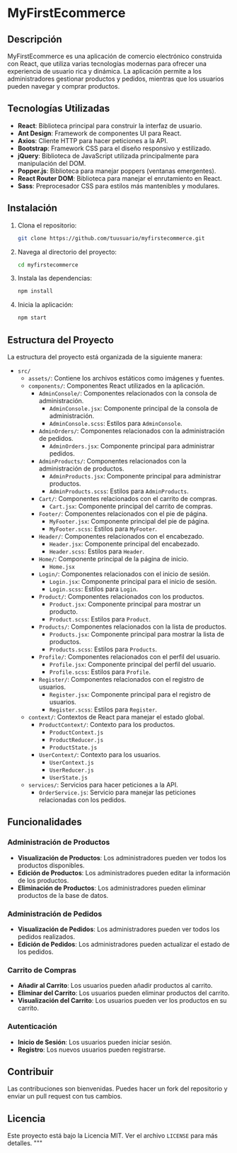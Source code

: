 # MyFirstEcommerce

## Descripción

MyFirstEcommerce es una aplicación de comercio electrónico construida con React, que utiliza varias tecnologías modernas para ofrecer una experiencia de usuario rica y dinámica. La aplicación permite a los administradores gestionar productos y pedidos, mientras que los usuarios pueden navegar y comprar productos.

## Tecnologías Utilizadas

- **React**: Biblioteca principal para construir la interfaz de usuario.
- **Ant Design**: Framework de componentes UI para React.
- **Axios**: Cliente HTTP para hacer peticiones a la API.
- **Bootstrap**: Framework CSS para el diseño responsivo y estilizado.
- **jQuery**: Biblioteca de JavaScript utilizada principalmente para manipulación del DOM.
- **Popper.js**: Biblioteca para manejar poppers (ventanas emergentes).
- **React Router DOM**: Biblioteca para manejar el enrutamiento en React.
- **Sass**: Preprocesador CSS para estilos más mantenibles y modulares.

## Instalación

1. Clona el repositorio:

    ```bash
    git clone https://github.com/tuusuario/myfirstecommerce.git
    ```

2. Navega al directorio del proyecto:

    ```bash
    cd myfirstecommerce
    ```

3. Instala las dependencias:

    ```bash
    npm install
    ```

4. Inicia la aplicación:

    ```bash
    npm start
    ```

## Estructura del Proyecto

La estructura del proyecto está organizada de la siguiente manera:

- `src/`
  - `assets/`: Contiene los archivos estáticos como imágenes y fuentes.
  - `components/`: Componentes React utilizados en la aplicación.
    - `AdminConsole/`: Componentes relacionados con la consola de administración.
      - `AdminConsole.jsx`: Componente principal de la consola de administración.
      - `AdminConsole.scss`: Estilos para `AdminConsole`.
    - `AdminOrders/`: Componentes relacionados con la administración de pedidos.
      - `AdminOrders.jsx`: Componente principal para administrar pedidos.
    - `AdminProducts/`: Componentes relacionados con la administración de productos.
      - `AdminProducts.jsx`: Componente principal para administrar productos.
      - `AdminProducts.scss`: Estilos para `AdminProducts`.
    - `Cart/`: Componentes relacionados con el carrito de compras.
      - `Cart.jsx`: Componente principal del carrito de compras.
    - `Footer/`: Componentes relacionados con el pie de página.
      - `MyFooter.jsx`: Componente principal del pie de página.
      - `MyFooter.scss`: Estilos para `MyFooter`.
    - `Header/`: Componentes relacionados con el encabezado.
      - `Header.jsx`: Componente principal del encabezado.
      - `Header.scss`: Estilos para `Header`.
    - `Home/`: Componente principal de la página de inicio.
      - `Home.jsx`
    - `Login/`: Componentes relacionados con el inicio de sesión.
      - `Login.jsx`: Componente principal para el inicio de sesión.
      - `Login.scss`: Estilos para `Login`.
    - `Product/`: Componentes relacionados con los productos.
      - `Product.jsx`: Componente principal para mostrar un producto.
      - `Product.scss`: Estilos para `Product`.
    - `Products/`: Componentes relacionados con la lista de productos.
      - `Products.jsx`: Componente principal para mostrar la lista de productos.
      - `Products.scss`: Estilos para `Products`.
    - `Profile/`: Componentes relacionados con el perfil del usuario.
      - `Profile.jsx`: Componente principal del perfil del usuario.
      - `Profile.scss`: Estilos para `Profile`.
    - `Register/`: Componentes relacionados con el registro de usuarios.
      - `Register.jsx`: Componente principal para el registro de usuarios.
      - `Register.scss`: Estilos para `Register`.
  - `context/`: Contextos de React para manejar el estado global.
    - `ProductContext/`: Contexto para los productos.
      - `ProductContext.js`
      - `ProductReducer.js`
      - `ProductState.js`
    - `UserContext/`: Contexto para los usuarios.
      - `UserContext.js`
      - `UserReducer.js`
      - `UserState.js`
  - `services/`: Servicios para hacer peticiones a la API.
    - `OrderService.js`: Servicio para manejar las peticiones relacionadas con los pedidos.

## Funcionalidades

### Administración de Productos

- **Visualización de Productos**: Los administradores pueden ver todos los productos disponibles.
- **Edición de Productos**: Los administradores pueden editar la información de los productos.
- **Eliminación de Productos**: Los administradores pueden eliminar productos de la base de datos.

### Administración de Pedidos

- **Visualización de Pedidos**: Los administradores pueden ver todos los pedidos realizados.
- **Edición de Pedidos**: Los administradores pueden actualizar el estado de los pedidos.

### Carrito de Compras

- **Añadir al Carrito**: Los usuarios pueden añadir productos al carrito.
- **Eliminar del Carrito**: Los usuarios pueden eliminar productos del carrito.
- **Visualización del Carrito**: Los usuarios pueden ver los productos en su carrito.

### Autenticación

- **Inicio de Sesión**: Los usuarios pueden iniciar sesión.
- **Registro**: Los nuevos usuarios pueden registrarse.

## Contribuir

Las contribuciones son bienvenidas. Puedes hacer un fork del repositorio y enviar un pull request con tus cambios.

## Licencia

Este proyecto está bajo la Licencia MIT. Ver el archivo `LICENSE` para más detalles.
"""

